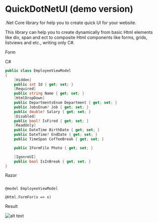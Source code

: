 # QuickDotNetUI (demo version)

.Net Core library for help you to create quick UI for your website.

This library can help you to create dynamically from basic Html elements like div, span and ect to composite Html components like forms, grids, listviews and etc., writing only C#.

Form

C#

```C#
public class EmployeeViewModel
{
	[Hidden]
	public int Id { get; set; }
	[Required]
	public string Name { get; set; }
	[HtmlDropDown]
	public DepartmentsEnum Department { get; set; }
	public JobsEnum? Job { get; set; }
	public double? Salary { get; set; }
	[Disabled]
	public bool? IsFired { get; set; }
	[ReadOnly]
	public DateTime BirthDate { get; set; }
	public DateTime? EndDate { get; set; }
	public TimeSpan CoffeeBreak { get; set; }

	public IFormFile Photo { get; set; }

	[IgonreUI]
	public bool IsInBreak { get; set; }
}
```

Razor

```HTML+Razor

@model EmployeeViewModel

@Html.FormFor(x => x)

```

Result

![alt text](https://github.com/atanasgalchov/QuickDotNetUI/blob/master/image.jpg?raw=true)
